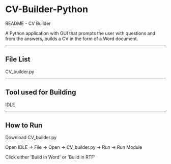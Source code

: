 # CV-Builder-Python
README - CV Builder

A Python application with GUI that prompts the user with questions
and from the answers, builds a CV in the form of a Word document.

---------
File List
---------
CV_builder.py

----------------------
Tool used for Building
----------------------
IDLE

----------
How to Run
----------
Download CV_builder.py

Open IDLE -> File -> Open -> CV_builder.py -> Run -> Run Module

Click either 'Build in Word' or 'Build in RTF'
